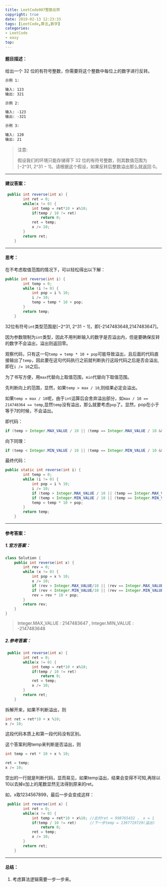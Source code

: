 ```yaml
---
title: LeetCode007整数反转
copyright: true
date: 2019-02-13 12:23:33
tags: [LeetCode,算法,数学]
categories: 
- LeetCode
- easy
top:
---
```

#### 题目描述：
给出一个 32 位的有符号整数，你需要将这个整数中每位上的数字进行反转。

<!--more-->

```tex
示例 1:

输入: 123
输出: 321

示例 2:

输入: -123
输出: -321

示例 3:

输入: 120
输出: 21
```
>注意:
>
>假设我们的环境只能存储得下 32 位的有符号整数，则其数值范围为 [−2^31,  2^31 − 1]。请根据这个假设，如果反转后整数溢出那么就返回 0。



---
#### 建议答案：

```java
 public int reverse(int x) {
        int ret = 0;
        while(x != 0) {
            int temp = ret*10 + x%10;
            if(temp / 10 != ret)
                return 0;
            ret = temp;
            x /= 10;
        }
        return ret;
    }
```

---

#### 思考：

在不考虑取值范围的情况下，可以轻松得出以下解：

```java
public int reverse(int i) {
        int temp = 0;
        while (i != 0) {
            int pop = i % 10;
            i /= 10;
            temp = temp * 10 + pop;
        }
        return temp;
    }
```

32位有符号`int`类型范围是[−2^31,  2^31 − 1]，即[-2147483648,2147483647]。

因为参数限制为`int`类型，因此不用判断输入的数字是否溢出内，但是要确保反转的数字不会溢出，溢出则返回零。

观察代码，只有这一句`temp = temp * 10 + pop`可能导致溢出，且后面的代码直接输出了`temp`，因此要在这句代码执行之前就判断执行这段代码之后是否会溢出,即在`i /= 10`之后。

为了书写方便，用`max`代替向上取值范围，`min`代替向下取值范围。

先判断向上的范围，显然，如果`temp > max / 10`,则结果必定会溢出。

如果`temp = max / 10`呢，由于`int`运算后会舍弃溢出部分，如`max / 10 == 214748364 == temp`,显然`temp`没有溢出，那么就要考虑`pop`了。显然，pop在小于等于7的时候，不会溢出。

即代码：

```java
if (temp > Integer.MAX_VALUE / 10 || (temp == Integer.MAX_VALUE / 10 && pop > 7)) return 0;
```

向下同理：

```java
if (temp < Integer.MIN_VALUE / 10 || (temp == Integer.MIN_VALUE / 10 && pop < -8)) return 0;
```

最终代码：

```java
public static int reverse(int i) {
        int temp = 0;
        while (i != 0) {
            int pop = i % 10;
            i /= 10;
            if (temp > Integer.MAX_VALUE / 10 || (temp == Integer.MAX_VALUE / 10 && pop > 7)) return 0;
            if (temp < Integer.MIN_VALUE / 10 || (temp == Integer.MIN_VALUE / 10 && pop < -8)) return 0;
            temp = temp * 10 + pop;
        }
        return temp;
    }
```

---
#### 参考答案：
  ##### 1.官方答案：

```java
class Solution {
    public int reverse(int x) {
        int rev = 0;
        while (x != 0) {
            int pop = x % 10;
            x /= 10;
            if (rev > Integer.MAX_VALUE/10 || (rev == Integer.MAX_VALUE / 10 && pop > 7)) return 0;
            if (rev < Integer.MIN_VALUE/10 || (rev == Integer.MIN_VALUE / 10 && pop < -8)) return 0;
            rev = rev * 10 + pop;
        }
        return rev;
    }
}
```
>Integer.MAX_VALUE : 2147483647 , Integer.MIN_VALUE : -2147483648

##### 2.参考答案：

```java
 public int reverse(int x) {
        int ret = 0;
        while(x != 0) {
            int temp = ret*10 + x%10;
            if(temp / 10 != ret)
                return 0;
            ret = temp;
            x /= 10;
        }
        return ret;
    }
```

拆解开来，如果不判断溢出，则

```java
int ret = ret*10 + x %10;
x /= 10;
```

这段代码本质上和第一段代码没有区别。

这个答案利用temp来判断是否溢出，则

```java
int temp = ret * 10 + x % 10;

ret = temp;
x /= 10;
```

空出的一行就是判断代码，显而易见，如果temp溢出，结果会变得不可知,再除以10以去掉x加上的尾数显然无法得到原来的ret。

如，x取1234567899，最后一步会变成这样：

```java
 public int reverse(int x) {
        int ret = 0;
        while(x != 0) {
            int temp = ret*10 + x%10; //此时ret = 998765432 ， x = 1
            if(temp / 10 != ret)      //下一步temp = 1397719729(溢出)
                return 0;
            ret = temp;
            x /= 10;
        }
        return ret;
    }
```

---
#### 总结：
1. 考虑算法逻辑需要一步一步来。